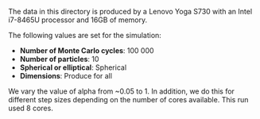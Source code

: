 The data in this directory is produced by a Lenovo Yoga S730 with an Intel i7-8465U processor and 16GB of memory.

The following values are set for the simulation:

- **Number of Monte Carlo cycles**: 100 000
- **Number of particles**: 10
- **Spherical or elliptical**: Spherical
- **Dimensions**: Produce for all

We vary the value of alpha from ~0.05 to 1. In addition, we do this for different step sizes depending on the number of cores available. This run used 8 cores.
